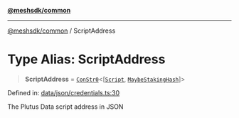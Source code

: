 [**@meshsdk/common**](../README.md)

***

[@meshsdk/common](../globals.md) / ScriptAddress

# Type Alias: ScriptAddress

> **ScriptAddress** = [`ConStr0`](ConStr0.md)\<\[[`Script`](Script.md), [`MaybeStakingHash`](MaybeStakingHash.md)\]\>

Defined in: [data/json/credentials.ts:30](https://github.com/MeshJS/mesh/blob/1abde1553cbd7cf2cf4e40197fc0de9e4a7d0f49/packages/mesh-common/src/data/json/credentials.ts#L30)

The Plutus Data script address in JSON
